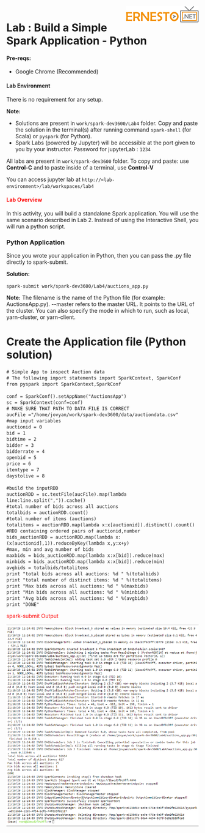 <img align="right" src="../logo.png">

# Lab : Build a Simple Spark Application - Python

#### Pre-reqs:
- Google Chrome (Recommended)

#### Lab Environment
There is no requirement for any setup.

**Note:** 
- Solutions are present in `work/spark-dev3600/Lab4` folder. Copy and paste the solution in the terminal(s) after running command `spark-shell` (for Scala) or `pyspark` (for Python).
- Spark Labs (powered by Jupyter) will be accessible at the port given to you by your instructor. Password for jupyterLab : `1234`

All labs are present in `work/spark-dev3600` folder. To copy and paste: use **Control-C** and to paste inside of a terminal, use **Control-V**

You can access jupyter lab at `http://<lab-environment>/lab/workspaces/lab4`

<h4><span style="color:red;">Lab Overview </span></h4>

In this activity, you will build a standalone Spark application. You will use the same scenario described in
Lab 2. Instead of using the Interactive Shell, you will run a python script.

### Python Application
Since you wrote your application in Python, then you can pass the .py file directly to spark-submit.

**Solution:**

`spark-submit work/spark-dev3600/Lab4/auctions_app.py`

**Note:** The filename is the name of the Python file (for example: AuctionsApp.py).
--master refers to the master URL. It points to the URL of the cluster. You can also specify
the mode in which to run, such as local, yarn-cluster, or yarn-client.

# Create the Application file (Python solution)

```
# Simple App to inspect Auction data
# The following import statements import SparkContext, SparkConf
from pyspark import SparkContext,SparkConf

conf = SparkConf().setAppName("AuctionsApp")
sc = SparkContext(conf=conf)
# MAKE SURE THAT PATH TO DATA FILE IS CORRECT
aucFile ="/home/jovyan/work/spark-dev3600/data/auctiondata.csv"
#map input variables
auctionid = 0
bid = 1
bidtime = 2
bidder = 3
bidderrate = 4
openbid = 5
price = 6
itemtype = 7
daystolive = 8

#build the inputRDD
auctionRDD = sc.textFile(aucFile).map(lambda line:line.split(",")).cache()
#total number of bids across all auctions
totalbids = auctionRDD.count()
#total number of items (auctions)
totalitems = auctionRDD.map(lambda x:x[auctionid]).distinct().count()
#RDD containing ordered pairs of auctionid,number
bids_auctionRDD = auctionRDD.map(lambda x:
(x[auctionid],1)).reduceByKey(lambda x,y:x+y)
#max, min and avg number of bids
maxbids = bids_auctionRDD.map(lambda x:x[bid]).reduce(max)
minbids = bids_auctionRDD.map(lambda x:x[bid]).reduce(min)
avgbids = totalbids/totalitems
print "total bids across all auctions: %d " %(totalbids)
print "total number of distinct items: %d " %(totalitems)
print "Max bids across all auctions: %d " %(maxbids)
print "Min bids across all auctions: %d " %(minbids)
print "Avg bids across all auctions: %d " %(avgbids)
print "DONE"
```

<span style="color:red;">spark-submit Output</span>

![](../images/output4.png)